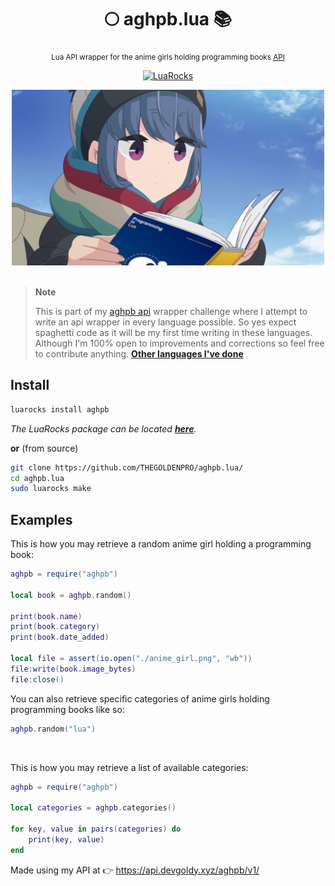 <div align="center">

  # 🌕 aghpb.lua 📚
  <sub>Lua API wrapper for the anime girls holding programming books [API](https://api.devgoldy.xyz/aghpb/v1/docs)</sub>

  [![LuaRocks](https://img.shields.io/luarocks/v/THEGOLDENPRO/aghpb)](https://luarocks.org/modules/THEGOLDENPRO/aghpb)

</div>

<div align="center">

  <img src="./assets/book_1.png" width="500px">

</div>

<br>

> **Note**
> 
> This is part of my [aghpb api](https://github.com/THEGOLDENPRO/aghpb_api) wrapper challenge where I attempt to write an api wrapper in every language possible. So yes expect spaghetti code as it will be my first time writing in these languages. Although I'm 100% open to improvements and corrections so feel free to contribute anything.
> **[Other languages I've done](https://github.com/THEGOLDENPRO/aghpb_api#-api-wrappers)**

## Install
```sh
luarocks install aghpb
```
*The LuaRocks package can be located [**here**](https://luarocks.org/modules/THEGOLDENPRO/aghpb).*

**or** (from source)
```sh
git clone https://github.com/THEGOLDENPRO/aghpb.lua/
cd aghpb.lua
sudo luarocks make 
```

## Examples
This is how you may retrieve a random anime girl holding a programming book:
```lua
aghpb = require("aghpb")

local book = aghpb.random()

print(book.name)
print(book.category)
print(book.date_added)

local file = assert(io.open("./anime_girl.png", "wb"))
file:write(book.image_bytes)
file:close()
```
You can also retrieve specific categories of anime girls holding programming books like so:
```lua
aghpb.random("lua")
```

<br>

This is how you may retrieve a list of available categories:
```lua
aghpb = require("aghpb")

local categories = aghpb.categories()

for key, value in pairs(categories) do
    print(key, value)
end
```

Made using my API at 👉 https://api.devgoldy.xyz/aghpb/v1/
